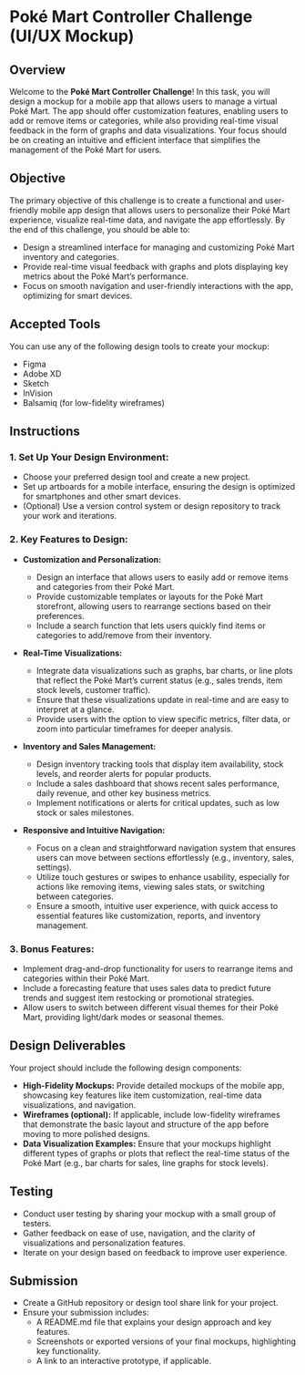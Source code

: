 # Poké Mart Controller Challenge (UI/UX Mockup)

## Overview
Welcome to the **Poké Mart Controller Challenge**! In this task, you will design a mockup for a mobile app that allows users to manage a virtual Poké Mart. The app should offer customization features, enabling users to add or remove items or categories, while also providing real-time visual feedback in the form of graphs and data visualizations. Your focus should be on creating an intuitive and efficient interface that simplifies the management of the Poké Mart for users.

## Objective
The primary objective of this challenge is to create a functional and user-friendly mobile app design that allows users to personalize their Poké Mart experience, visualize real-time data, and navigate the app effortlessly. By the end of this challenge, you should be able to:
- Design a streamlined interface for managing and customizing Poké Mart inventory and categories.
- Provide real-time visual feedback with graphs and plots displaying key metrics about the Poké Mart’s performance.
- Focus on smooth navigation and user-friendly interactions with the app, optimizing for smart devices.

## Accepted Tools
You can use any of the following design tools to create your mockup:
- Figma
- Adobe XD
- Sketch
- InVision
- Balsamiq (for low-fidelity wireframes)

## Instructions

### 1. **Set Up Your Design Environment:**
   - Choose your preferred design tool and create a new project.
   - Set up artboards for a mobile interface, ensuring the design is optimized for smartphones and other smart devices.
   - (Optional) Use a version control system or design repository to track your work and iterations.

### 2. **Key Features to Design:**

   - **Customization and Personalization:**
     - Design an interface that allows users to easily add or remove items and categories from their Poké Mart.
     - Provide customizable templates or layouts for the Poké Mart storefront, allowing users to rearrange sections based on their preferences.
     - Include a search function that lets users quickly find items or categories to add/remove from their inventory.

   - **Real-Time Visualizations:**
     - Integrate data visualizations such as graphs, bar charts, or line plots that reflect the Poké Mart’s current status (e.g., sales trends, item stock levels, customer traffic).
     - Ensure that these visualizations update in real-time and are easy to interpret at a glance.
     - Provide users with the option to view specific metrics, filter data, or zoom into particular timeframes for deeper analysis.

   - **Inventory and Sales Management:**
     - Design inventory tracking tools that display item availability, stock levels, and reorder alerts for popular products.
     - Include a sales dashboard that shows recent sales performance, daily revenue, and other key business metrics.
     - Implement notifications or alerts for critical updates, such as low stock or sales milestones.

   - **Responsive and Intuitive Navigation:**
     - Focus on a clean and straightforward navigation system that ensures users can move between sections effortlessly (e.g., inventory, sales, settings).
     - Utilize touch gestures or swipes to enhance usability, especially for actions like removing items, viewing sales stats, or switching between categories.
     - Ensure a smooth, intuitive user experience, with quick access to essential features like customization, reports, and inventory management.

### 3. **Bonus Features:**
   - Implement drag-and-drop functionality for users to rearrange items and categories within their Poké Mart.
   - Include a forecasting feature that uses sales data to predict future trends and suggest item restocking or promotional strategies.
   - Allow users to switch between different visual themes for their Poké Mart, providing light/dark modes or seasonal themes.

## Design Deliverables
Your project should include the following design components:
- **High-Fidelity Mockups:** Provide detailed mockups of the mobile app, showcasing key features like item customization, real-time data visualizations, and navigation.
- **Wireframes (optional):** If applicable, include low-fidelity wireframes that demonstrate the basic layout and structure of the app before moving to more polished designs.
- **Data Visualization Examples:** Ensure that your mockups highlight different types of graphs or plots that reflect the real-time status of the Poké Mart (e.g., bar charts for sales, line graphs for stock levels).

## Testing
- Conduct user testing by sharing your mockup with a small group of testers.
- Gather feedback on ease of use, navigation, and the clarity of visualizations and personalization features.
- Iterate on your design based on feedback to improve user experience.

## Submission
- Create a GitHub repository or design tool share link for your project.
- Ensure your submission includes:
  - A README.md file that explains your design approach and key features.
  - Screenshots or exported versions of your final mockups, highlighting key functionality.
  - A link to an interactive prototype, if applicable.
